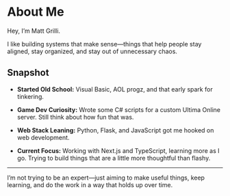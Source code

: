 # About Me

Hey, I’m Matt Grilli.

I like building systems that make sense—things that help people stay aligned, stay organized, and stay out of unnecessary chaos.

## Snapshot

- **Started Old School:** Visual Basic, AOL progz, and that early spark for tinkering.
  
- **Game Dev Curiosity:** Wrote some C# scripts for a custom Ultima Online server. Still think about how fun that was.

- **Web Stack Leaning:** Python, Flask, and JavaScript got me hooked on web development.

- **Current Focus:** Working with Next.js and TypeScript, learning more as I go. Trying to build things that are a little more thoughtful than flashy.

---

I’m not trying to be an expert—just aiming to make useful things, keep learning, and do the work in a way that holds up over time.



